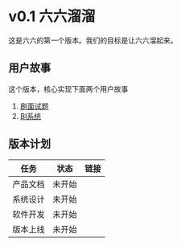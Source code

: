 # v0.1 六六溜溜
这是六六的第一个版本。我们的目标是让六六溜起来。

## 用户故事
这个版本，核心实现下面两个用户故事
1. [刷面试题](https://github.com/zhonghuipro/zhuge/issues/1)
2. [BI系统](https://github.com/zhonghuipro/zhuge/issues/8)

## 版本计划

| 任务   | 状态 | 链接 |
| ---  |  --- | --- |
| 产品文档 | 未开始 | 
| 系统设计 | 未开始 |
| 软件开发 | 未开始 |
| 版本上线 | 未开始 |



